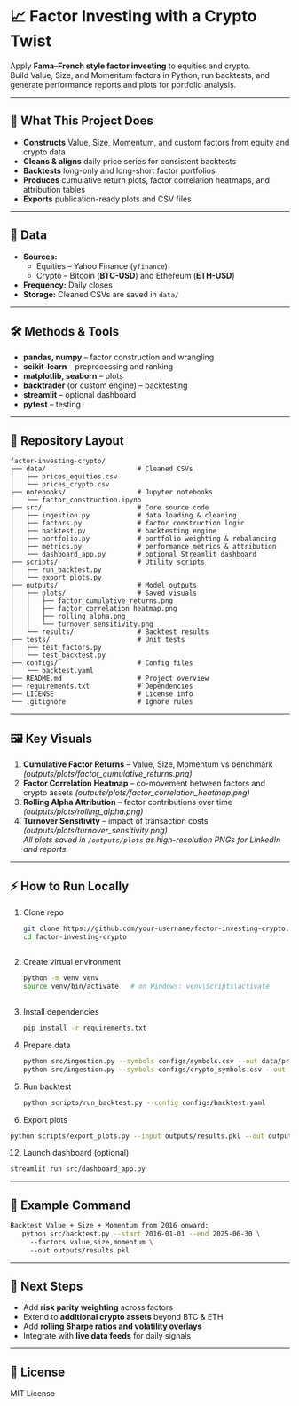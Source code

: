 # 📈 Factor Investing with a Crypto Twist
Apply **Fama–French style factor investing** to equities and crypto.  
Build Value, Size, and Momentum factors in Python, run backtests, and generate performance reports and plots for portfolio analysis.  

---
## 🚀 What This Project Does
* **Constructs** Value, Size, Momentum, and custom factors from equity and crypto data  
* **Cleans & aligns** daily price series for consistent backtests  
* **Backtests** long-only and long-short factor portfolios  
* **Produces** cumulative return plots, factor correlation heatmaps, and attribution tables  
* **Exports** publication-ready plots and CSV files  

---
## 📂 Data
* **Sources:**  
  * Equities – Yahoo Finance (`yfinance`)  
  * Crypto – Bitcoin (**BTC-USD**) and Ethereum (**ETH-USD**)  
* **Frequency:** Daily closes  
* **Storage:** Cleaned CSVs are saved in `data/`  

---
## 🛠 Methods & Tools
* **pandas, numpy** – factor construction and wrangling  
* **scikit-learn** – preprocessing and ranking  
* **matplotlib, seaborn** – plots  
* **backtrader** (or custom engine) – backtesting  
* **streamlit** – optional dashboard  
* **pytest** – testing  

---
## 📁 Repository Layout

```
factor-investing-crypto/  
├── data/                       # Cleaned CSVs  
│   ├── prices_equities.csv  
│   └── prices_crypto.csv  
├── notebooks/                  # Jupyter notebooks  
│   └── factor_construction.ipynb  
├── src/                        # Core source code  
│   ├── ingestion.py            # data loading & cleaning  
│   ├── factors.py              # factor construction logic  
│   ├── backtest.py             # backtesting engine  
│   ├── portfolio.py            # portfolio weighting & rebalancing  
│   ├── metrics.py              # performance metrics & attribution  
│   └── dashboard_app.py        # optional Streamlit dashboard  
├── scripts/                    # Utility scripts  
│   ├── run_backtest.py  
│   └── export_plots.py  
├── outputs/                    # Model outputs  
│   ├── plots/                  # Saved visuals  
│   │   ├── factor_cumulative_returns.png  
│   │   ├── factor_correlation_heatmap.png  
│   │   ├── rolling_alpha.png  
│   │   └── turnover_sensitivity.png  
│   └── results/                # Backtest results  
├── tests/                      # Unit tests  
│   ├── test_factors.py  
│   └── test_backtest.py  
├── configs/                    # Config files  
│   └── backtest.yaml  
├── README.md                   # Project overview  
├── requirements.txt            # Dependencies  
├── LICENSE                     # License info  
└── .gitignore                  # Ignore rules  

```

---
## 🖼 Key Visuals
1. **Cumulative Factor Returns** – Value, Size, Momentum vs benchmark *(outputs/plots/factor_cumulative_returns.png)*  
2. **Factor Correlation Heatmap** – co-movement between factors and crypto assets *(outputs/plots/factor_correlation_heatmap.png)*  
3. **Rolling Alpha Attribution** – factor contributions over time *(outputs/plots/rolling_alpha.png)*  
4. **Turnover Sensitivity** – impact of transaction costs *(outputs/plots/turnover_sensitivity.png)*  
*All plots saved in `/outputs/plots` as high-resolution PNGs for LinkedIn and reports.*  

---
## ⚡ How to Run Locally
1. Clone repo
   ```bash
   git clone https://github.com/your-username/factor-investing-crypto.git  
   cd factor-investing-crypto
 

3. Create virtual environment
   ```bash
   python -m venv venv  
   source venv/bin/activate   # on Windows: venv\Scripts\activate
  

4. Install dependencies

   ```bash
   pip install -r requirements.txt
   ```

6. Prepare data
   ```bash
   python src/ingestion.py --symbols configs/symbols.csv --out data/prices_equities.csv  
   python src/ingestion.py --symbols configs/crypto_symbols.csv --out data/prices_crypto.csv
   ```

8. Run backtest
   ```bash
   python scripts/run_backtest.py --config configs/backtest.yaml
   ```

10. Export plots

   ```bash
   python scripts/export_plots.py --input outputs/results.pkl --out outputs/plots 
   ```

12. Launch dashboard (optional)
   ```bash
   streamlit run src/dashboard_app.py
   ```

---
## 📌 Example Command

```bash
Backtest Value + Size + Momentum from 2016 onward:  
   python src/backtest.py --start 2016-01-01 --end 2025-06-30 \  
     --factors value,size,momentum \  
     --out outputs/results.pkl
```

---
## 🔮 Next Steps
* Add **risk parity weighting** across factors  
* Extend to **additional crypto assets** beyond BTC & ETH  
* Add **rolling Sharpe ratios and volatility overlays**  
* Integrate with **live data feeds** for daily signals  

---
## 📜 License
MIT License
